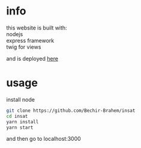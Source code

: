 # info

this website is built with:  
nodejs  
express framework  
twig for views  

and is deployed 
[here](https://insattest.herokuapp.com/)

# usage

install node

```sh
git clone https://github.com/Bechir-Brahem/insat
cd insat
yarn install
yarn start
```

and then go to localhost:3000



